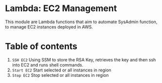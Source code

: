 # Lambda: EC2 Management

This module are Lambda functions that aim to automate SysAdmin function, to manage EC2 instances deployed in AWS. 


# Table of contents

1. `SSH EC2`    Using SSM to store the RSA Key, retrieves the key and then ssh into EC2 and runs shell commands.
2. `Start EC2`  Start selected or all instances in region
3. `Stop EC2`   Stop selected or all instances in region